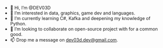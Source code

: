 - 👋 Hi, I’m @DEV03D
- 👀 I’m interested in data, graphics, game dev and languages.
- 🌱 I’m currently learning C#, Kafka and deepening my knowledge of Python.
- 💞️ I’m looking to collaborate on open-source project with for a common good.
- 📫 Drop me a message on dev03d.dev@gmail.com.

<!---
DEV03D/DEV03D is a ✨ special ✨ repository because its `README.md` (this file) appears on your GitHub profile.
You can click the Preview link to take a look at your changes.
--->
